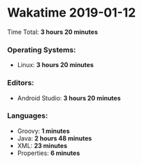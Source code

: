 # Wakatime 2019-01-12

Time Total: **3 hours 20 minutes**

### Operating Systems:
- Linux: **3 hours 20 minutes** 

### Editors:
- Android Studio: **3 hours 20 minutes** 

### Languages:
- Groovy: **1 minutes** 
- Java: **2 hours 48 minutes** 
- XML: **23 minutes** 
- Properties: **6 minutes** 

